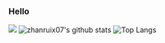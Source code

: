 ### Hello

[![](https://activity-graph.herokuapp.com/graph?username=zhanruix07&theme=dracula)](https://github.com/ashutosh00710/github-readme-activity-graph)
![zhanruix07's github stats](https://github-readme-stats.vercel.app/api?username=zhanruix07&show_icons=true&theme=vue) ![Top Langs](https://github-readme-stats.vercel.app/api/top-langs/?username=zhanruix07&langs_count=6)




